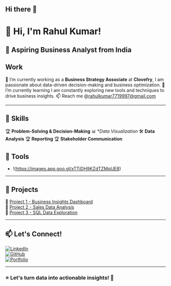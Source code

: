 ## Hi there 👋

# 👋 Hi, I'm Rahul Kumar!

## 🚀 Aspiring Business Analyst from India

 ## Work
 
🔭 I’m currently working  as a **Business Strategy Associate** at **Clovefry**, I am passionate about data-driven decision-making and business optimization. 
🌱 I’m currently learning I am constantly exploring new tools and techniques to drive business insights.
📫 Reach me @rahulkumar7719997@gmail.com

---

## 🔹 Skills

🏆 **Problem-Solving & Decision-Making**
📊 **Data Visualization*
🛠  **Data Analysis**
🏆 **Reporting**
🏆 **Stakeholder Communication**

## 🔹 Tools
- !(https://images.app.goo.gl/xTTiDH9KZdTZMqUE8)

---

## 📂 Projects

🔹 [Project 1 - Business Insights Dashboard](https://github.com/yourusername/project1)  
🔹 [Project 2 - Sales Data Analysis](https://github.com/yourusername/project2)  
🔹 [Project 3 - SQL Data Exploration](https://github.com/yourusername/project3)  

---

## 📫 Let's Connect!

[![LinkedIn](https://img.shields.io/badge/LinkedIn-Profile-blue?logo=linkedin)](https://www.linkedin.com/in/yourprofile/)  
[![GitHub](https://img.shields.io/badge/GitHub-Profile-black?logo=github)](https://github.com/yourusername)  
[![Portfolio](https://img.shields.io/badge/Portfolio-Website-red?logo=google-chrome)](https://yourportfolio.com)  

---

### ⭐ **Let's turn data into actionable insights!** 🚀
